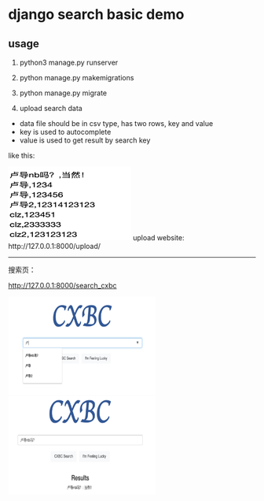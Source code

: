 # django search basic demo 

## usage 

1. python3 manage.py runserver 

2. python manage.py makemigrations 
3. python manage.py migrate

4. upload search data
- data file should be in csv type, has two rows, key and value
- key is used to autocomplete
- value is used to get result by search key 

like this:

<img width="250" height="150" src="https://github.com/chenlongzhen/DjangoProject-SearchDemo/blob/master/readmepic/3.png"/>
upload website:
http://127.0.0.1:8000/upload/

---

搜索页：

http://127.0.0.1:8000/search_cxbc

<img width="300" height="200" src="https://github.com/chenlongzhen/DjangoProject-SearchDemo/blob/master/readmepic/1.png"/>

<img width="300" height="200" src="https://github.com/chenlongzhen/DjangoProject-SearchDemo/blob/master/readmepic/2.png"/>
